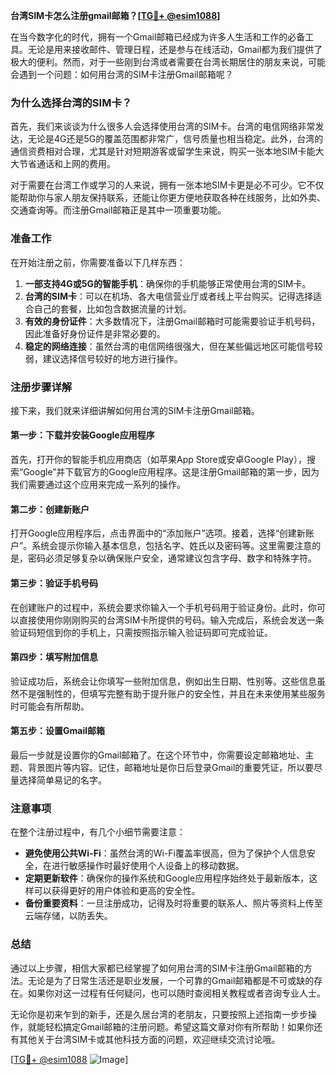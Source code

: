 **台湾SIM卡怎么注册gmail邮箱？[[TG💪+ @esim1088](https://t.me/s/esim1088)]**

在当今数字化的时代，拥有一个Gmail邮箱已经成为许多人生活和工作的必备工具。无论是用来接收邮件、管理日程，还是参与在线活动，Gmail都为我们提供了极大的便利。然而，对于一些刚到台湾或者需要在台湾长期居住的朋友来说，可能会遇到一个问题：如何用台湾的SIM卡注册Gmail邮箱呢？

### 为什么选择台湾的SIM卡？

首先，我们来谈谈为什么很多人会选择使用台湾的SIM卡。台湾的电信网络非常发达，无论是4G还是5G的覆盖范围都非常广，信号质量也相当稳定。此外，台湾的通信资费相对合理，尤其是针对短期游客或留学生来说，购买一张本地SIM卡能大大节省通话和上网的费用。

对于需要在台湾工作或学习的人来说，拥有一张本地SIM卡更是必不可少。它不仅能帮助你与家人朋友保持联系，还能让你更方便地获取各种在线服务，比如外卖、交通查询等。而注册Gmail邮箱正是其中一项重要功能。

### 准备工作

在开始注册之前，你需要准备以下几样东西：

1. **一部支持4G或5G的智能手机**：确保你的手机能够正常使用台湾的SIM卡。
2. **台湾的SIM卡**：可以在机场、各大电信营业厅或者线上平台购买。记得选择适合自己的套餐，比如包含数据流量的计划。
3. **有效的身份证件**：大多数情况下，注册Gmail邮箱时可能需要验证手机号码，因此准备好身份证件是非常必要的。
4. **稳定的网络连接**：虽然台湾的电信网络很强大，但在某些偏远地区可能信号较弱，建议选择信号较好的地方进行操作。

### 注册步骤详解

接下来，我们就来详细讲解如何用台湾的SIM卡注册Gmail邮箱。

#### 第一步：下载并安装Google应用程序

首先，打开你的智能手机应用商店（如苹果App Store或安卓Google Play），搜索“Google”并下载官方的Google应用程序。这是注册Gmail邮箱的第一步，因为我们需要通过这个应用来完成一系列的操作。

#### 第二步：创建新账户

打开Google应用程序后，点击界面中的“添加账户”选项。接着，选择“创建新账户”。系统会提示你输入基本信息，包括名字、姓氏以及密码等。这里需要注意的是，密码必须足够复杂以确保账户安全，通常建议包含字母、数字和特殊字符。

#### 第三步：验证手机号码

在创建账户的过程中，系统会要求你输入一个手机号码用于验证身份。此时，你可以直接使用你刚刚购买的台湾SIM卡所提供的号码。输入完成后，系统会发送一条验证码短信到你的手机上，只需按照指示输入验证码即可完成验证。

#### 第四步：填写附加信息

验证成功后，系统会让你填写一些附加信息，例如出生日期、性别等。这些信息虽然不是强制性的，但填写完整有助于提升账户的安全性，并且在未来使用某些服务时可能会有所帮助。

#### 第五步：设置Gmail邮箱

最后一步就是设置你的Gmail邮箱了。在这个环节中，你需要设定邮箱地址、主题、背景图片等内容。记住，邮箱地址是你日后登录Gmail的重要凭证，所以要尽量选择简单易记的名字。

### 注意事项

在整个注册过程中，有几个小细节需要注意：

- **避免使用公共Wi-Fi**：虽然台湾的Wi-Fi覆盖率很高，但为了保护个人信息安全，在进行敏感操作时最好使用个人设备上的移动数据。
- **定期更新软件**：确保你的操作系统和Google应用程序始终处于最新版本，这样可以获得更好的用户体验和更高的安全性。
- **备份重要资料**：一旦注册成功，记得及时将重要的联系人、照片等资料上传至云端存储，以防丢失。

### 总结

通过以上步骤，相信大家都已经掌握了如何用台湾的SIM卡注册Gmail邮箱的方法。无论是为了日常生活还是职业发展，一个可靠的Gmail邮箱都是不可或缺的存在。如果你对这一过程有任何疑问，也可以随时查阅相关教程或者咨询专业人士。

无论你是初来乍到的新手，还是久居台湾的老朋友，只要按照上述指南一步步操作，就能轻松搞定Gmail邮箱的注册问题。希望这篇文章对你有所帮助！如果你还有其他关于台湾SIM卡或其他科技方面的问题，欢迎继续交流讨论哦。

[[TG💪+ @esim1088](https://t.me/s/esim1088) ![Image](https://i.postimg.cc/4NQfJmqS/Snipaste-2025-05-13-00-14-12.png)]